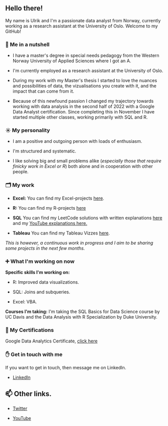 ## Hello there!
My name is Ulrik and I'm a passionate data analyst from Norway, currently working as a research assistant at the University of Oslo. Welcome to my GitHub!

### 🥥  Me in a nutshell
  
- I have a master's degree in special needs pedagogy from the Western Norway University of Applied Sciences where I got an A. 

- I'm currently employed as a research assistant at the University of Oslo. 
 
- During my work with my Master's thesis I started to love the nuances and possibilities of data, the vizualisations you create with it, and the impact that can come from it. 

- Because of this newfound passion I changed my trajectory towards working with data analysis in the second half of 2022 with a Google Data Analyst certification. Since completing this in November I have started multiple other classes, working primarily with SQL and R.

### ☀️ My personality  
- I am a positive and outgoing person with loads of enthusiasm. 

- I'm structured and systematic. 

- I like solving big and small problems alike (_especially those that require finicky work in Excel or R_) both alone and in cooperation with other people. 
 
### 🗂 My work
- **Excel:** You can find my Excel-projects [here](https://github.com/UlrikDaae/Projects/tree/main/Excel).

- **R:** You can find my R-projects [here](https://github.com/UlrikDaae/Projects/tree/main/R)

- **SQL** You can find my LeetCode solutions with written explanations [here](https://github.com/UlrikDaae/Leetcode_Solutions/tree/main/SQL) and my [YouTube explanations here.](https://www.youtube.com/channel/UC1VJJHJPCkeOqn01ES3qwGQ)

- **Tableau** You can find my Tableau Vizzes [here](https://public.tableau.com/app/profile/ivar.ulrik.daae.bj.rndal). 

 _This is however, a continuous work in progress and I aim to be sharing some projects in the next few months._

### ➕ What I'm working on now
**Specific skills I'm working on:** 
- R: Improved data visualizations.

- SQL: Joins and subqueries. 

- Excel: VBA.

**Courses I'm taking:** I'm  taking the SQL Basics for Data Science course by UC Davis  and the Data Analysis with R Specialization by Duke University.

### 📑 My Certifications
Google Data Analytics Certificate, [click here](https://www.credly.com/earner/earned/badge/509dad12-26e3-4292-b37f-737e50581052)

### ✋ Get in touch with me
If you want to get in touch, then message me on LinkedIn. 
- [LinkedIn](https://www.linkedin.com/in/ulrik-daae/)


## 📫 Other links. 
- [Twitter](https://twitter.com/UlrikDaae)

- [YouTube](https://www.youtube.com/channel/UC1VJJHJPCkeOqn01ES3qwGQ)
